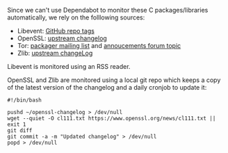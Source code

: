 Since we can't use Dependabot to monitor these C packages/libraries automatically,
we rely on the folllowing sources:

- Libevent: [GitHub repo tags](https://github.com/libevent/libevent/tags.atom)
- OpenSSL: [upstream changelog](https://www.openssl.org/news/cl111.txt)
- Tor: [packager mailing list](https://lists.torproject.org/cgi-bin/mailman/listinfo/tor-packagers) and [annoucements forum topic](https://forum.torproject.org/c/news/tor-release-announcement/28)
- Zlib: [upstream changeLog](https://zlib.net/ChangeLog.txt)

Libevent is monitored using an RSS reader.

OpenSSL and Zlib are monitored using a local git repo which keeps a copy of the
latest version of the changelog and a daily cronjob to update it:

```
#!/bin/bash

pushd ~/openssl-changelog > /dev/null
wget --quiet -O cl111.txt https://www.openssl.org/news/cl111.txt || exit 1
git diff
git commit -a -m "Updated changelog" > /dev/null
popd > /dev/null
```

